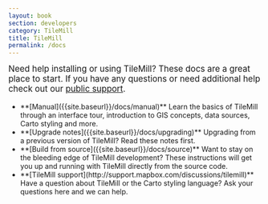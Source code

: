 ```yaml
---
layout: book
section: developers
category: TileMill
title: TileMill
permalink: /docs
---
```

<big markdown='1'><p>Need help installing or using TileMill? These docs are a great place to start. If you have any questions or need additional help check out our [public support](http://support.mapbox.com).
</p></big>

<ul class='checklist' markdown='1'>
<li>
**[Manual]({{site.baseurl}}/docs/manual)**  
Learn the basics of TileMill through an interface tour, introduction to GIS concepts, data sources, Carto styling and more.
</li>
<li>
**[Upgrade notes]({{site.baseurl}}/docs/upgrading)**  
Upgrading from a previous version of TileMill? Read these notes first.
</li>
<li>
**[Build from source]({{site.baseurl}}/docs/source)**  
Want to stay on the bleeding edge of TileMill development? These instructions will get you up and running with TileMill directly from the source code.
</li>
<li>
**[TileMill support](http://support.mapbox.com/discussions/tilemill)**  
Have a question about TileMill or the Carto styling language? Ask your questions here and we can help.
</li>
</ul>
